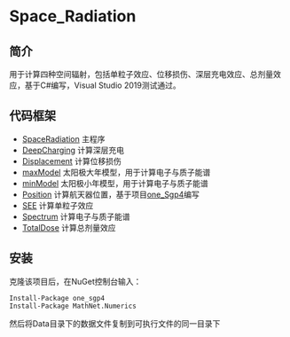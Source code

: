 # Space_Radiation  
## 简介
用于计算四种空间辐射，包括单粒子效应、位移损伤、深层充电效应、总剂量效应，基于C#编写，Visual Studio 2019测试通过。

## 代码框架
* [SpaceRadiation](./Space_Radiation/SpaceRadiation.cs)  主程序
* [DeepCharging](./Space_Radiation/DeepCharging.cs) 计算深层充电
* [Displacement](./Space_Radiation/Displacement.cs) 计算位移损伤
* [maxModel](./Space_Radiation/maxModel.cs) 太阳极大年模型，用于计算电子与质子能谱
* [minModel](./Space_Radiation/minModel.cs) 太阳极小年模型，用于计算电子与质子能谱
* [Position](./Space_Radiation/Position.cs) 计算航天器位置，基于项目[one_Sgp4](https://github.com/1manprojects/one_Sgp4)编写
* [SEE](./Space_Radiation/SEE.cs) 计算单粒子效应
* [Spectrum](./Space_Radiation/Spectrum.cs) 计算电子与质子能谱
* [TotalDose](./Space_Radiation/TotalDose.cs) 计算总剂量效应

## 安装
克隆该项目后，在NuGet控制台输入：

    Install-Package one_sgp4   
    Install-Package MathNet.Numerics 

然后将Data目录下的数据文件复制到可执行文件的同一目录下
